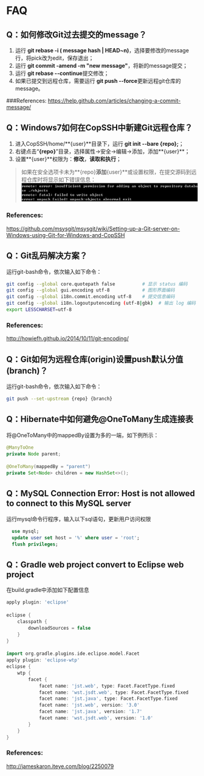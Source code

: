 ﻿# FAQ

## Q：如何修改Git过去提交的message？

1. 运行 **git rebase -i ( message hash | HEAD~n)**，选择要修改的message行，将pick改为edit，保存退出；
2. 运行 **git commit -amend -m "new message"**，将新的message提交；
3. 运行 **git rebase --continue**提交修改；
4. 如果已提交到远程仓库，需要运行 **git push <repo> <branch> --force**更新远程git仓库的message。

###References:
https://help.github.com/articles/changing-a-commit-message/


## Q：Windows7如何在CopSSH中新建Git远程仓库？

1. 进入CopSSH/home/**{user}**目录下，运行 **git init --bare {repo};**；
2. 右键点击“**{repo}**”目录，选择属性->安全->编辑->添加，添加**{user}**；
3. 设置**{user}**权限为：**修改**，**读取和执行**；

> 如果在安全选项卡未为**{repo}**添加**{user}**或设置权限，在提交源码到远程仓库时将显示如下错误信息：
> ![insufficient permission](etc/insufficient-permission.jpg)

### References:
https://github.com/msysgit/msysgit/wiki/Setting-up-a-Git-server-on-Windows-using-Git-for-Windows-and-CopSSH


## Q：Git乱码解决方案？

运行git-bash命令，依次输入如下命令：
```bash
git config --global core.quotepath false          # 显示 status 编码
git config --global gui.encoding utf-8            # 图形界面编码
git config --global i18n.commit.encoding utf-8    # 提交信息编码
git config --global i18n.logoutputencoding (utf-8|gbk)  # 输出 log 编码
export LESSCHARSET=utf-8
```

### References:
http://howiefh.github.io/2014/10/11/git-encoding/


## Q：Git如何为远程仓库(origin)设置push默认分值(branch)？

运行git-bash命令，依次输入如下命令：
```bash
git push --set-upstream {repo} {branch}
```


## Q：Hibernate中如何避免@OneToMany生成连接表

将@OneToMany中的mappedBy设置为多的一端，如下例所示：

```java
@ManyToOne
private Node parent;

@OneToMany(mappedBy = "parent")
private Set<Node> children = new HashSet<>();
```

## Q：MySQL Connection Error: Host  is not allowed to connect to this MySQL server

运行mysql命令行程序，输入以下sql语句，更新用户访问权限

```sql
  use mysql;
  update user set host = '%' where user = 'root';
  flush privileges;
```

## Q：Gradle web project convert to Eclipse web project

在build.gradle中添加如下配置信息

```groovy
apply plugin: 'eclipse'

eclipse {
    classpath {
        downloadSources = false
    }
}

import org.gradle.plugins.ide.eclipse.model.Facet
apply plugin: 'eclipse-wtp'
eclipse {
    wtp {
        facet {
            facet name: 'jst.web', type: Facet.FacetType.fixed
            facet name: 'wst.jsdt.web', type: Facet.FacetType.fixed
            facet name: 'jst.java', type: Facet.FacetType.fixed
            facet name: 'jst.web', version: '3.0'
            facet name: 'jst.java', version: '1.7'
            facet name: 'wst.jsdt.web', version: '1.0'
        }
    }
}
```
### References:
http://jameskaron.iteye.com/blog/2250079